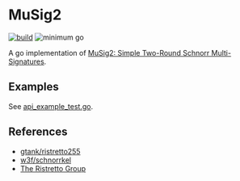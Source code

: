 # MuSig2

[![build](https://github.com/sammyne/musig2/actions/workflows/build.yml/badge.svg)](https://github.com/sammyne/musig2/actions/workflows/build.yml)
![minimum go](https://img.shields.io/badge/go-1.15%2B-blue)

A go implementation of [MuSig2: Simple Two-Round Schnorr Multi-Signatures][musig2].

## Examples
See [api_example_test.go](./api_example_test.go).

## References
- [gtank/ristretto255]
- [w3f/schnorrkel]
- [The Ristretto Group]

[gtank/ristretto255]: https://pkg.go.dev/mod/github.com/gtank/ristretto255@v0.1.2
[musig2]: https://eprint.iacr.org/2020/1261
[w3f/schnorrkel]: https://github.com/w3f/schnorrkel
[The Ristretto Group]: https://ristretto.group/
